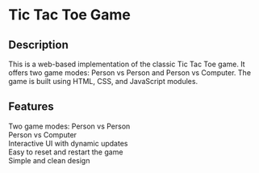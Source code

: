 # Tic Tac Toe Game

## Description
This is a web-based implementation of the classic Tic Tac Toe game. It offers two game modes: Person vs Person and Person vs Computer. The game is built using HTML, CSS, and JavaScript modules.

## Features
Two game modes:
     Person vs Person <br>
     Person vs Computer <br>
    Interactive UI with dynamic updates <br>
    Easy to reset and restart the game <br>
    Simple and clean design
